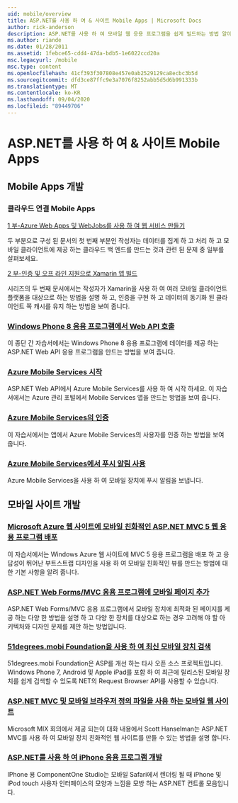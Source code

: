 ```yaml
---
uid: mobile/overview
title: ASP.NET를 사용 하 여 & 사이트 Mobile Apps | Microsoft Docs
author: rick-anderson
description: ASP.NET를 사용 하 여 모바일 웹 응용 프로그램을 쉽게 빌드하는 방법 알아보기
ms.author: riande
ms.date: 01/28/2011
ms.assetid: 1febce65-cdd4-47da-bdb5-1e6022ccd20a
msc.legacyurl: /mobile
msc.type: content
ms.openlocfilehash: 41cf393f307808e457e0ab2529129ca8ecbc3b5d
ms.sourcegitcommit: dfd3ce87ffc9e3a7076f8252abb5d5d6b991333b
ms.translationtype: MT
ms.contentlocale: ko-KR
ms.lasthandoff: 09/04/2020
ms.locfileid: "89449706"
---
```

# <a name="mobile-apps--sites-with-aspnet"></a>ASP.NET를 사용 하 여 & 사이트 Mobile Apps

## <a name="develop-mobile-apps"></a>Mobile Apps 개발

### <a name="cloud-connected-mobile-apps"></a>클라우드 연결 Mobile Apps

[1 부-Azure Web Apps 및 WebJobs를 사용 하 여 웹 서비스 만들기](https://msdn.microsoft.com/magazine/mt185572)

두 부분으로 구성 된 문서의 첫 번째 부분인 작성자는 데이터를 집계 하 고 처리 하 고 모바일 클라이언트에 제공 하는 클라우드 백 엔드를 만드는 것과 관련 된 문제 중 일부를 살펴보세요.

[2 부-인증 및 오프 라인 지원으로 Xamarin 앱 빌드](https://msdn.microsoft.com/magazine/mt422581.aspx)

시리즈의 두 번째 문서에서는 작성자가 Xamarin을 사용 하 여 여러 모바일 클라이언트 플랫폼을 대상으로 하는 방법을 설명 하 고, 인증을 구현 하 고 데이터의 동기화 된 클라이언트 쪽 캐시를 유지 하는 방법을 보여 줍니다.

### <a name="calling-web-api-from-a-windows-phone-8-application"></a>[Windows Phone 8 응용 프로그램에서 Web API 호출](../web-api/overview/mobile-clients/calling-web-api-from-a-windows-phone-8-application.md)

이 종단 간 자습서에서는 Windows Phone 8 응용 프로그램에 데이터를 제공 하는 ASP.NET Web API 응용 프로그램을 만드는 방법을 보여 줍니다.

### <a name="get-started-with-azure-mobile-services"></a>[Azure Mobile Services 시작](https://azure.microsoft.com/documentation/articles/mobile-services-dotnet-backend-windows-store-dotnet-get-started?WT.mc_id=zumo_aspnet)

ASP.NET Web API에서 Azure Mobile Services를 사용 하 여 시작 하세요. 이 자습서에서는 Azure 관리 포털에서 Mobile Services 앱을 만드는 방법을 보여 줍니다.

### <a name="authentication-in-azure-mobile-services"></a>[Azure Mobile Services의 인증](https://azure.microsoft.com/documentation/articles/mobile-services-dotnet-backend-windows-store-dotnet-get-started-users/?WT.mc_id=zumo_aspnet)

이 자습서에서는 앱에서 Azure Mobile Services의 사용자를 인증 하는 방법을 보여 줍니다.

### <a name="using-push-notifications-in-azure-mobile-services"></a>[Azure Mobile Services에서 푸시 알림 사용](https://azure.microsoft.com/documentation/articles/mobile-services-dotnet-backend-windows-store-dotnet-get-started-push/?WT.mc_id=zumo_aspnet)

Azure Mobile Services을 사용 하 여 모바일 장치에 푸시 알림을 보냅니다.

## <a name="develop-mobile-sites"></a>모바일 사이트 개발

### <a name="deploy-an-mobile-friendly-aspnet-mvc-5-web-application-on-windows-azure-web-sites"></a>[Microsoft Azure 웹 사이트에 모바일 친화적인 ASP.NET MVC 5 웹 응용 프로그램 배포](https://docs.microsoft.com/azure/app-service-web/web-sites-dotnet-deploy-aspnet-mvc-mobile-app)

이 자습서에서는 Windows Azure 웹 사이트에 MVC 5 응용 프로그램을 배포 하 고 응답성이 뛰어난 부트스트랩 디자인을 사용 하 여 모바일 친화적인 뷰를 만드는 방법에 대 한 기본 사항을 알려 줍니다.

### <a name="add-mobile-pages-to-your-aspnet-web-forms--mvc-application"></a>[ASP.NET Web Forms/MVC 응용 프로그램에 모바일 페이지 추가](../whitepapers/add-mobile-pages-to-your-aspnet-web-forms-mvc-application.md)

ASP.NET Web Forms/MVC 응용 프로그램에서 모바일 장치에 최적화 된 페이지를 제공 하는 다양 한 방법을 설명 하 고 다양 한 장치를 대상으로 하는 경우 고려해 야 할 아키텍처와 디자인 문제를 제안 하는 방법입니다.

### <a name="detect-the-latest-mobile-devices-using-51degreesmobi-foundation"></a>[51degrees.mobi Foundation을 사용 하 여 최신 모바일 장치 검색](https://github.com/51Degrees/dotNET-Device-Detection)

51degrees.mobi Foundation은 ASP를 개선 하는 타사 오픈 소스 프로젝트입니다. Windows Phone 7, Android 및 Apple iPad를 포함 하 여 최근에 릴리스된 모바일 장치를 쉽게 검색할 수 있도록 NET의 Request Browser API를 사용할 수 있습니다.

### <a name="mobile-web-sites-with-aspnet-mvc-and-the-mobile-browser-definition-file"></a>[ASP.NET MVC 및 모바일 브라우저 정의 파일을 사용 하는 모바일 웹 사이트](http://www.hanselman.com/blog/MixMobileWebSitesWithASPNETMVCAndTheMobileBrowserDefinitionFile.aspx)

Microsoft MIX 회의에서 제공 되는이 대화 내용에서 Scott Hanselman는 ASP.NET MVC를 사용 하 여 모바일 장치 친화적인 웹 사이트를 만들 수 있는 방법을 설명 합니다.

### <a name="develop-iphone-applications-with-aspnet"></a>[ASP.NET를 사용 하 여 iPhone 응용 프로그램 개발](https://www.componentsource.com/product/componentone-studio-for-iphone)

IPhone 용 ComponentOne Studio는 모바일 Safari에서 렌더링 될 때 iPhone 및 iPod touch 사용자 인터페이스의 모양과 느낌을 모방 하는 ASP.NET 컨트롤 모음입니다.
